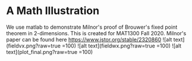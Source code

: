 # A Math Illustration
We use matlab to demonstrate Milnor's proof of Brouwer's fixed point theorem in 2-dimensions. This is created for MAT1300 Fall 2020.
Milnor's paper can be found here https://www.jstor.org/stable/2320860
![alt text](fieldvx.png?raw=true =100)
![alt text](fieldwx.png?raw=true =100)
![alt text](plot_final.png?raw=true =100)

